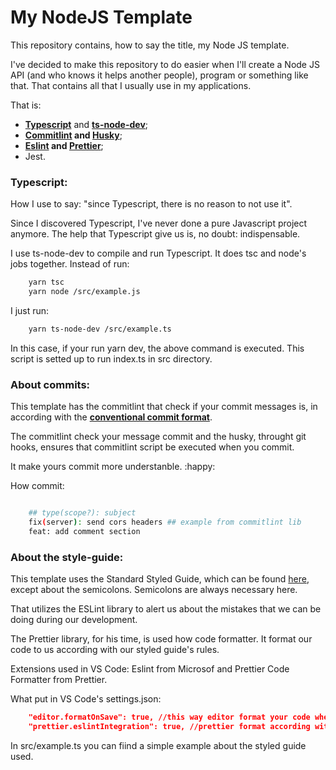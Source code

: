 # My NodeJS Template

This repository contains, how to say the title, my Node JS template.

I've decided to make this repository to do easier when I'll create a Node JS API (and who knows it helps another people), program or something like that. That contains all that I usually use in my applications.

That is:

 - **[Typescript](https://www.typescriptlang.org)** and **[ts-node-dev](https://www.npmjs.com/package/ts-node-dev)**;
 - **[Commitlint](https://commitlint.js.org/#/) and [Husky](https://github.com/typicode/husky)**;
 - **[Eslint](https://github.com/eslint/eslint) and [Prettier](https://prettier.io)**;
- Jest.



### Typescript:

How I use to say: "since Typescript, there is no reason to not use it".

Since I discovered Typescript, I've never done a pure Javascript project anymore. The help that Typescript give us is, no doubt: indispensable.

I use ts-node-dev to compile and run Typescript. It does tsc and node's jobs together. Instead of run:

```bash
	yarn tsc
	yarn node /src/example.js
```
I just run:

```bash
	yarn ts-node-dev /src/example.ts
```

In this case, if your run yarn dev, the above command is executed. This script is setted up to run index.ts in src directory.


### About commits:

This template has the commitlint that check if your commit messages is, in according with the **[conventional commit format](https://www.conventionalcommits.org/en/v1.0.0/)**.

The commitlint check your message commit and the husky, throught git hooks, ensures that commitlint script be executed when you commit.

It make yours commit more understanble. :happy:

How commit:

```bash

    ## type(scope?): subject
    fix(server): send cors headers ## example from commitlint lib
    feat: add comment section

```


### About the style-guide:

This template uses the Standard Styled Guide, which can be found [here](https://github.com/standard/standard/), except about the semicolons. Semicolons are always necessary here.

That utilizes the ESLint library to alert us about the mistakes that we can be doing during our development.

The Prettier library, for his time, is used how code formatter. It format our code to us according with our styled guide's rules.

Extensions used in VS Code: Eslint from Microsof and Prettier Code Formatter from Prettier.

What put in VS Code's settings.json:

```json
    "editor.formatOnSave": true, //this way editor format your code when you save
    "prettier.eslintIntegration": true, //prettier format according with eslint rules
```

In src/example.ts you can fiind a simple example about the styled guide used.